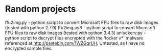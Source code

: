 # Random projects


ffu2img.py   - python script to convert Microsoft FFU files to raw disk images (tested with python 2.7.9)
ffu2img.py3  - python script to convert Microsoft FFU files to raw disk images (tested with python 3.4.3)
unlockerv.py - python script to decrypt files encrypted with the 'locker v*' malware referenced at http://pastebin.com/1WZGqrUH.
               Untested, as I have no encrypted sample files.
